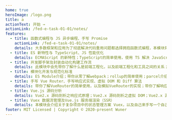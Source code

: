 ```yaml
---
home: true
heroImage: /logo.png
title: a
actionText: 开始 →
actionLink: /fed-e-task-01-01/notes/
features:
  - title: 函数式编程与 JS 异步编程、手写 Promise
    actionLink: /fed-e-task-01-01/notes/
    details: 大多数框架和应用为了彻底解决代码重用问题都选择拥抱函数式编程，本模块将带你学习函数式编程的思想以及一些常见的函数式编程库的使用和原理；带你理解 JS 内部运行机制，以及如何更好的解决 Callback Hell；手写Promise。
  - title: ES 新特性与 TypeScript、JS 性能优化
    details: ECMAScript 的新特性；TypeScript的简单使用，使用 TS 解决 JavaScript 类型系统的不足；另外你还会了解到 JavaScript 性能优化的常用方案，以及使用 Chrome Performance 来检测 JS 代码中的性能问题。
  - title: 开发脚手架及封装自动化构建工作流
    details: 此模块中会先带你了解什么是前端工程化，以及前端工程化和工具之间的关系；紧接着在脚手架工具的学习中你可以了解到脚手架的本质、工作原理，以及自己从无到有搭建一个自己的脚手架工具；最后我们会介绍几种常见的自动化构建工具的使用和扩展方式，通过使用自动化构建工具，可以大大提高你的开发效率。
  - title: 模块化开发与规范化标准
    details: ES Module介绍；带你从零了解webpack；rollup的简单使用；parcel介绍；带你了解规范化-eslint、stylelint、prettier、git hooks。
  - title: 手写 Vue Router、手写响应式实现、虚拟 DOM 和 Diff 算法
    details: 带你了解VueRouter的简单使用，以及模拟VueRouter的实现；带你了解响应式原理，以及Vue响应式原理模拟实现；带你了解虚拟 DOM（Virtual DOM）—— Snabbdom 的使用以及源码解析。
  - title: Vue.js 源码分析
    details: Vue2.x 源码剖析之响应式原理；Vue2.x 源码剖析之虚拟 DOM；Vue2.x 源码剖析之模板编译
  - title: Vuex 数据流管理及Vue.js 服务端渲染（SSR）
    details: 本模块会介绍关于复杂项目中的状态管理方案 Vuex，以及自己来手写一个自己的 Vuex。Vue.js 中服务端渲染的使用尽在这里，本模块会先告诉你为什么要使用 SSR，紧接着带你使用 SSR 框架 Nuxt.js 快速开发一个服务端渲染的项目。
footer: MIT Licensed | Copyright © 2020-present Wuner
---
```

